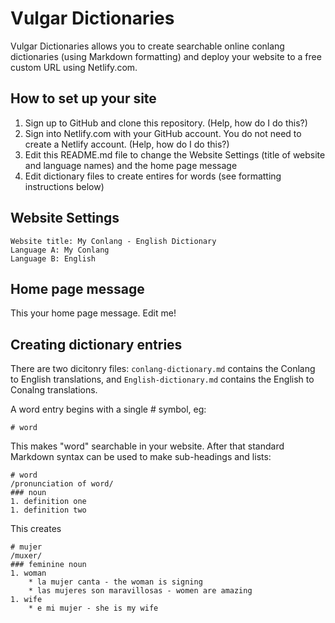 # Vulgar Dictionaries

Vulgar Dictionaries allows you to create searchable online conlang dictionaries (using Markdown formatting) and deploy your website to a free custom URL using Netlify.com.

## How to set up your site

1. Sign up to GitHub and clone this repository. (Help, how do I do this?)
1. Sign into Netlify.com with your GitHub account. You do not need to create a Netlify account. (Help, how do I do this?)
1. Edit this README.md file to change the Website Settings (title of website and language names) and the home page message
1. Edit dictionary files to create entires for words (see formatting instructions below)

## Website Settings

    Website title: My Conlang - English Dictionary
    Language A: My Conlang
    Language B: English
    
## Home page message

This your home page message. Edit me!

## Creating dictionary entries

There are two dicitonry files: ```conlang-dictionary.md``` contains the Conlang to English translations, and ```English-dictionary.md``` contains the English to Conalng translations.

A word entry begins with a single # symbol, eg: 

    # word
    
This makes "word" searchable in your website. After that standard Markdown syntax can be used to make sub-headings and lists:

    # word
    /pronunciation of word/
    ### noun
    1. definition one
    1. definition two
    
This creates 

    # mujer
    /muxer/
    ### feminine noun
    1. woman
        * la mujer canta - the woman is signing
        * las mujeres son maravillosas - women are amazing
    1. wife
        * e mi mujer - she is my wife
